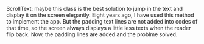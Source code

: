 ScrollText: maybe this class is the best solution to jump in the text and display it on the screen elegantly. Eight years ago, I have used this method to implement the app. But the padding text lines are not added into codes of that time, so the screen always displays a little less texts when the reader flip back. Now, the padding lines are added and the problme solved.
